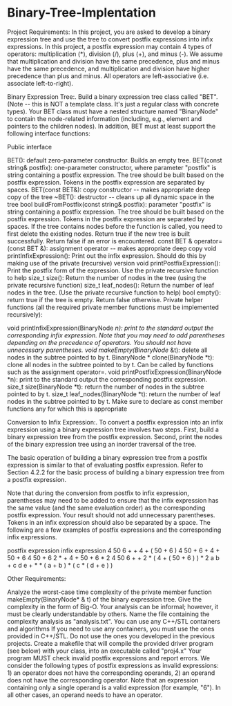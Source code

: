 # Binary-Tree-Implentation

Project Requirements:
In this project, you are asked to develop a binary expression tree and use the tree to convert postfix expressions into infix expressions. In this project, a postfix expression may contain 4 types of operators: multiplication (*), division (/), plus (+), and minus (-). We assume that multiplication and division have the same precedence, plus and minus have the same precedence, and multiplication and division have higher precedence than plus and minus. All operators are left-associative (i.e. associate left-to-right).

Binary Expression Tree:. Build a binary expression tree class called "BET". (Note -- this is NOT a template class. It's just a regular class with concrete types). Your BET class must have a nested structure named "BinaryNode" to contain the node-related information (including, e.g., element and pointers to the children nodes). In addition, BET must at least support the following interface functions:

Public interface

BET(): default zero-parameter constructor. Builds an empty tree.
BET(const string& postfix): one-parameter constructor, where parameter "postfix" is string containing a postfix expression. The tree should be built based on the postfix expression. Tokens in the postfix expression are separated by spaces.
BET(const BET&): copy constructor -- makes appropriate deep copy of the tree
~BET(): destructor -- cleans up all dynamic space in the tree
bool buildFromPostfix(const string& postfix): parameter "postfix" is string containing a postfix expression. The tree should be built based on the postfix expression. Tokens in the postfix expression are separated by spaces. If the tree contains nodes before the function is called, you need to first delete the existing nodes. Return true if the new tree is built successfully. Return false if an error is encountered.
const BET & operator= (const BET &): assignment operator -- makes appropriate deep copy
void printInfixExpression(): Print out the infix expression. Should do this by making use of the private (recursive) version
void printPostfixExpression(): Print the postfix form of the expression. Use the private recursive function to help
size_t size(): Return the number of nodes in the tree (using the private recursive function)
size_t leaf_nodes(): Return the number of leaf nodes in the tree. (Use the private recursive function to help)
bool empty(): return true if the tree is empty. Return false otherwise.
Private helper functions (all the required private member functions must be implemented recursively):

void printInfixExpression(BinaryNode *n): print to the standard output the corresponding infix expression. Note that you may need to add parentheses depending on the precedence of operators. You should not have unnecessary parentheses.
void makeEmpty(BinaryNode* &t): delete all nodes in the subtree pointed to by t.
BinaryNode * clone(BinaryNode *t): clone all nodes in the subtree pointed to by t. Can be called by functions such as the assignment operator=.
void printPostfixExpression(BinaryNode *n): print to the standard output the corresponding postfix expression.
size_t size(BinaryNode *t): return the number of nodes in the subtree pointed to by t.
size_t leaf_nodes(BinaryNode *t): return the number of leaf nodes in the subtree pointed to by t.
Make sure to declare as const member functions any for which this is appropriate

Conversion to Infix Expression:. To convert a postfix expression into an infix expression using a binary expression tree involves two steps. First, build a binary expression tree from the postfix expression. Second, print the nodes of the binary expression tree using an inorder traversal of the tree.

The basic operation of building a binary expression tree from a postfix expression is similar to that of evaluating postfix expression. Refer to Section 4.2.2 for the basic process of building a binary expression tree from a postfix expression.

Note that during the conversion from postfix to infix expression, parentheses may need to be added to ensure that the infix expression has the same value (and the same evaluation order) as the corresponding postfix expression. Your result should not add unnecessary parentheses. Tokens in an infix expression should also be separated by a space. The following are a few examples of postfix expressions and the corresponding infix expressions.

postfix expression	infix expression
4 50 6 + +	4 + ( 50 + 6 )
4 50 + 6 +	4 + 50 + 6
4 50 + 6 2 * +	4 + 50 + 6 * 2
4 50 6 + + 2 *	( 4 + ( 50 + 6 ) ) * 2
a b + c d e + * *	( a + b ) * ( c * ( d + e ) )
 
Other Requirements:

Analyze the worst-case time complexity of the private member function makeEmpty(BinaryNode* & t) of the binary expression tree. Give the complexity in the form of Big-O. Your analysis can be informal; however, it must be clearly understandable by others. Name the file containing the complexity analysis as "analysis.txt".
You can use any C++/STL containers and algorithms
If you need to use any containers, you must use the ones provided in C++/STL. Do not use the ones you developed in the previous projects.
Create a makefile that will compile the provided driver program (see below) with your class, into an executable called "proj4.x"
Your program MUST check invalid postfix expressions and report errors. We consider the following types of postfix expressions as invalid expressions: 1) an operator does not have the corresponding operands, 2) an operand does not have the corresponding operator. Note that an expression containing only a single operand is a valid expression (for example, "6"). In all other cases, an operand needs to have an operator. 
